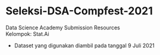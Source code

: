 # Seleksi-DSA-Compfest-2021
Data Science Academy Submission Resources\
Kelompok: Stat.Ai

* Dataset yang digunakan diambil pada tanggal 9 Juli 2021
